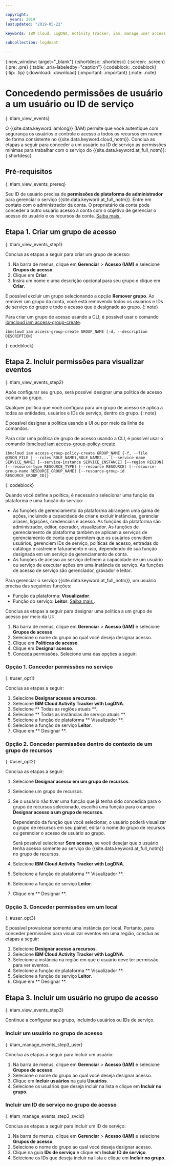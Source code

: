 ```yaml
---

copyright:
  years: 2019
lastupdated: "2019-05-22"

keywords: IBM Cloud, LogDNA, Activity Tracker, iam, manage user access, viewer

subcollection: logdnaat

---
```


{:new_window: target="_blank"}
{:shortdesc: .shortdesc}
{:screen: .screen}
{:pre: .pre}
{:table: .aria-labeledby="caption"}
{:codeblock: .codeblock}
{:tip: .tip}
{:download: .download}
{:important: .important}
{:note: .note}

 
# Concedendo permissões de usuário a um usuário ou ID de serviço
{: #iam_view_events}

O {{site.data.keyword.iamlong}} (IAM) permite que você autentique com segurança os usuários e controle o acesso a todos os recursos em nuvem de forma consistente no {{site.data.keyword.cloud_notm}}. Conclua as etapas a seguir para conceder a um usuário ou ID de serviço as permissões mínimas para trabalhar com o serviço do {{site.data.keyword.at_full_notm}}: 
{:shortdesc}

## Pré-requisitos
{: #iam_view_events_prereq}

Seu ID de usuário precisa de **permissões de plataforma de administrador** para gerenciar o serviço {{site.data.keyword.at_full_notm}}. Entre em contato com o administrador da conta. O proprietário da conta pode conceder a outro usuário acesso à conta com o objetivo de gerenciar o acesso do usuário e os recursos da conta. [ Saiba mais ](/docs/iam?topic=iam-userroles).



## Etapa 1. Criar um grupo de acesso
{: #iam_view_events_step1}

Conclua as etapas a seguir para criar um grupo de acesso:

1. Na barra de menus, clique em **Gerenciar** &gt; **Acesso (IAM)** e selecione **Grupos de acesso**.
2. Clique em **Criar**.
3. Insira um nome e uma descrição opcional para seu grupo e clique em **Criar**.

É possível excluir um grupo selecionando a opção **Remover grupo**. Ao remover um grupo da conta, você está removendo todos os usuários e IDs de serviço do grupo e todo o acesso que é designado ao grupo.
{: note}

Para criar um grupo de acesso usando a CLI, é possível usar o comando [ibmcloud iam access-group-create](/docs/cli/reference/ibmcloud?topic=cloud-cli-ibmcloud_commands_iam#ibmcloud_iam_access_group_create).
```
ibmcloud iam access-group-create GROUP_NAME [-d, --description DESCRIPTION]
```
{: codeblock}



## Etapa 2. Incluir permissões para visualizar eventos
{: #iam_view_events_step2}

Após configurar seu grupo, será possível designar uma política de acesso comum ao grupo. 

Qualquer política que você configura para um grupo de acesso se aplica a todas as entidades, usuários e IDs de serviço, dentro do grupo. 
{: note}

É possível designar a política usando a UI ou por meio da linha de comandos.

Para criar uma política de grupo de acesso usando a CLI, é possível usar o comando [ibmcloud iam access-group-policy-create](/docs/cli/reference/ibmcloud?topic=cloud-cli-ibmcloud_commands_iam#ibmcloud_iam_access_group_policy_create).

```
ibmcloud iam access-group-policy-create GROUP_NAME {-f, --file @JSON_FILE | --roles ROLE_NAME1,ROLE_NAME2... [--service-name SERVICE_NAME] [--service-instance SERVICE_INSTANCE] [--region REGION] [--resource-type RESOURCE_TYPE] [--resource RESOURCE] [--resource-group-name RESOURCE_GROUP_NAME] [--resource-group-id RESOURCE_GROUP_ID]}
```
{: codeblock}

Quando você define a política, é necessário selecionar uma função da plataforma e uma função do serviço:
* As funções de gerenciamento da plataforma abrangem uma gama de ações, incluindo a capacidade de criar e
excluir instâncias, gerenciar aliases, ligações, credenciais e acesso. As funções da plataforma são administrador,
editor, operador, visualizador. As funções de gerenciamento de plataforma também se aplicam a serviços de gerenciamento de conta que permitem que os usuários convidem usuários, gerenciem IDs de serviço, políticas de acesso, entradas do catálogo e rastreiem faturamento e uso, dependendo de sua função designada em um serviço de gerenciamento de conta.
* As funções de acesso ao serviço definem a capacidade de um usuário ou serviço de executar ações em uma instância de serviço. As funções de acesso de serviço são gerenciador, gravador e leitor.

Para gerenciar o serviço {{site.data.keyword.at_full_notm}}, um usuário precisa das seguintes funções:
* Função da plataforma: **Visualizador**. 
* Função do serviço: **Leitor**.
[ Saiba mais ](/docs/services/Activity-Tracker-with-LogDNA?topic=logdnaat-iam#iam).



Conclua as etapas a seguir para designar uma política a um grupo de acesso por meio da UI:

1. Na barra de menus, clique em **Gerenciar** &gt; **Acesso (IAM)** e selecione **Grupos de acesso**.
2. Selecione o nome do grupo ao qual você deseja designar acesso. 
3. Clique em **Políticas de acesso**.
4. Clique em **Designar acesso**.
5. Conceda permissões. Selecione uma das opções a seguir:


### Opção 1. Conceder permissões no serviço
{: #user_opt1}

Conclua as etapas a seguir: 

1. Selecione **Designar acesso a recursos**.
2. Selecione **IBM Cloud Activity Tracker with LogDNA**.
3. Selecione  ** Todas as regiões atuais **.
4. Selecione  ** Todas as instâncias de serviço atuais **.
5. Selecione a função de plataforma  ** Visualizador **.
6. Selecione a função de serviço **Leitor**.
7. Clique em  ** Designar **.

### Opção 2. Conceder permissões dentro do contexto de um grupo de recursos
{: #user_opt2}

Conclua as etapas a seguir: 

1. Selecione **Designar acesso em um grupo de recursos**.
2. Selecione um grupo de recursos.
3. Se o usuário não tiver uma função que já tenha sido concedida para o grupo de recursos selecionado, escolha uma função para o campo **Designar acesso a um grupo de recursos**. 

    Dependendo da função que você selecionar, o usuário poderá visualizar o grupo de recursos em seu painel, editar o nome do grupo de recursos ou gerenciar o acesso de usuário ao grupo. 
    
    Será possível selecionar **Sem acesso**, se você desejar que o usuário tenha acesso somente ao serviço do {{site.data.keyword.at_full_notm}} no grupo de recursos.

4. Selecione **IBM Cloud Activity Tracker with LogDNA**.
5. Selecione a função de plataforma  ** Visualizador **.
6. Selecione a função de serviço **Leitor**.
7. Clique em  ** Designar **.

### Opção 3. Conceder permissões em um local
{: #user_opt3}

É possível provisionar somente uma instância por local. Portanto, para conceder permissões para visualizar eventos em uma região, conclua as etapas a seguir: 

1. Selecione **Designar acesso a recursos**.
2. Selecione **IBM Cloud Activity Tracker with LogDNA**.
3. Selecione a instância na região em que o usuário deve ter permissão para ver eventos.
4. Selecione a função de plataforma  ** Visualizador **.
5. Selecione a função de serviço **Leitor**.
6. Clique em  ** Designar **.


## Etapa 3. Incluir um usuário no grupo de acesso
{: #iam_view_events_step3}

Continue a configurar seu grupo, incluindo usuários ou IDs de serviço.

### Incluir um usuário no grupo de acesso
{: #iam_manage_events_step3_user}

Conclua as etapas a seguir para incluir um usuário:

1. Na barra de menus, clique em **Gerenciar** &gt; **Acesso (IAM)** e selecione **Grupos de acesso**.
2. Selecione o nome do grupo ao qual você deseja designar acesso. 
3. Clique em **Incluir usuários** na guia **Usuários**.
4. Selecione os usuários que deseja incluir na lista e clique em **Incluir no grupo**.


### Incluir um ID de serviço no grupo de acesso
{: #iam_manage_events_step3_svcid}

Conclua as etapas a seguir para incluir um ID de serviço:

1. Na barra de menus, clique em **Gerenciar** &gt; **Acesso (IAM)** e selecione **Grupos de acesso**.
2. Selecione o nome do grupo ao qual você deseja designar acesso. 
3. Clique na guia **IDs de serviço** e clique em **Incluir ID de serviço**.
4. Selecione os IDs que deseja incluir na lista e clique em **Incluir no grupo**.


